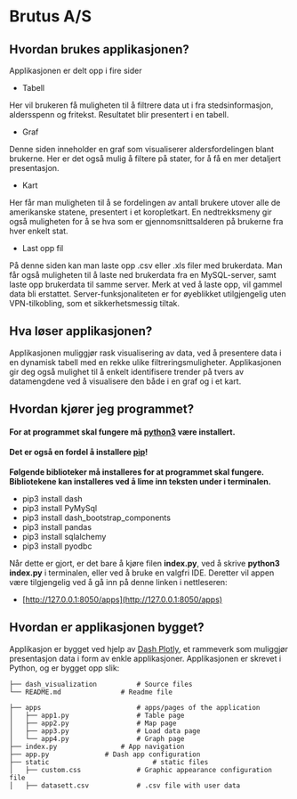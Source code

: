 # Brutus A/S

## Hvordan brukes applikasjonen?
Applikasjonen er delt opp i fire sider
* Tabell

Her vil brukeren få muligheten til å filtrere data ut i fra stedsinformasjon, aldersspenn og fritekst. Resultatet blir presentert i en tabell.

* Graf

Denne siden inneholder en graf som visualiserer aldersfordelingen blant brukerne. Her er det også mulig å filtere på stater, for å få en mer detaljert presentasjon.
* Kart

Her får man muligheten til å se fordelingen av antall brukere utover alle de amerikanske statene, presentert i et koropletkart. En nedtrekksmeny gir også muligheten for å se hva som er gjennomsnittsalderen på brukerne fra hver enkelt stat.

* Last opp fil

På denne siden kan man laste opp .csv eller .xls filer med brukerdata. Man får også muligheten til å laste ned brukerdata fra en MySQL-server, samt laste opp brukerdata til samme server. Merk at ved å laste opp, vil gammel data bli erstattet.
Server-funksjonaliteten er for øyeblikket utilgjengelig uten VPN-tilkobling, som et sikkerhetsmessig tiltak.

## Hva løser applikasjonen?
Applikasjonen muliggjør rask visualisering av data, ved å presentere data i en dynamisk tabell med en rekke ulike filtreringsmuligheter. Applikasjonen gir deg også mulighet til å enkelt identifisere trender på tvers av datamengdene ved å visualisere den både i en graf og i et kart. 

## Hvordan kjører jeg programmet?
#### For at programmet skal fungere må [python3](https://www.python.org/downloads/)  være installert.
 
#### Det er også en fordel å installere [pip](https://www.geeksforgeeks.org/how-to-install-pip-on-windows/)!
 
__Følgende biblioteker må installeres for at programmet skal fungere. Bibliotekene kan installeres ved å lime inn teksten under i terminalen.__
 
* pip3 install dash
* pip3 install PyMySql
* pip3 install dash_bootstrap_components
* pip3 install pandas
* pip3 install sqlalchemy
* pip3 install pyodbc

Når dette er gjort, er det bare å kjøre filen **index.py**, ved å skrive **python3 index.py** i terminalen, eller ved å bruke en valgfri IDE.
Deretter vil appen være tilgjengelig ved å gå inn på denne linken i nettleseren:
* [http://127.0.0.1:8050/apps](http://127.0.0.1:8050/apps) 

## Hvordan er applikasjonen bygget?
Applikasjon er bygget ved hjelp av [Dash Plotly](https://plotly.com/dash//), et rammeverk som muliggjør presentasjon 
data i form av enkle applikasjoner. Applikasjonen er skrevet i Python, og er bygget opp slik:

    ├── dash_visualization 			# Source files
    └── README.md				# Readme file

    ├── apps                   		# apps/pages of the application
    │   ├── app1.py        			# Table page
    │   ├── app2.py        			# Map page
    │   ├── app3.py        			# Load data page
    │   └── app4.py        			# Graph page
    ├── index.py				# App navigation
    ├── app.py				# Dash app configuration
    ├── static                   		# static files
    │   ├── custom.css      		# Graphic appearance configuration file
    │   ├── datasett.csv    		# .csv file with user data
    
    
    
